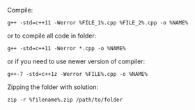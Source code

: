Compile:  
```
g++ -std=c++11 -Werror %FILE_1%.cpp %FILE_2%.cpp -o %NAME%
```  
or to compile all code in folder:  
```
g++ -std=c++11 -Werror *.cpp -o %NAME%
```  
or if you need to use newer version of compiler:  
```
g++-7 -std=c++1z -Werror %FILE%.cpp -o %NAME%
```  

Zipping the folder with solution:  
```
zip -r %filename%.zip /path/to/folder
```  
